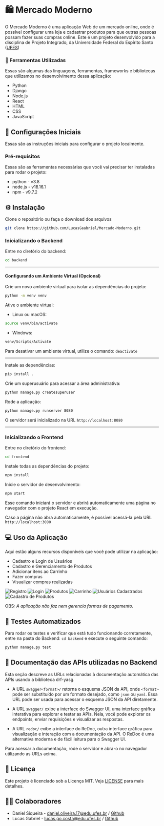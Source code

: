 # :shopping: Mercado Moderno

O Mercado Moderno é uma aplicação Web de um mercado online, onde é possível configurar uma loja e cadastrar produtos para que outras pessoas possam fazer suas compras online.
Este é um projeto desenvolvido para a disciplina de Projeto Integrado, da Universidade Federal do Espírito Santo (<a href="ufes.br">UFES</a>)

### :hammer: Ferramentas Utilizadas

Essas são algumas das linguagens, ferramentas, frameworks e bibliotecas que utilizamos no desenvolvimento dessa aplicação:

* Python
* Django
* Node.js
* React
* HTML
* CSS
* JavaScript

## :wrench: Configurações Iniciais

Essas são as instruções iniciais para configurar o projeto localmente. 

### Pré-requisitos

Essas são as ferramentas necessárias que você vai precisar ter instaladas para rodar o projeto:
* python - v3.8
* node.js - v18.16.1
* npm - v9.7.2

## ⚙️ Instalação

Clone o repositório ou faça o download dos arquivos
```bash
git clone https://github.com/LucasGaabriel/Mercado-Moderno.git
```

### Inicializando o Backend

Entre no diretório do backend:
```bash
cd backend
```

---

#### Configurando um Ambiente Virtual (Opcional)
Crie um novo ambiente virtual para isolar as dependências do projeto: 
```bash
python -m venv venv
```

Ative o ambiente virtual:
* Linux ou macOS:
```bash
source venv/bin/activate
```
* Windows:
```bash
venv/Scripts/Activate
```

Para desativar um ambiente virtual, utilize o comando: ```deactivate```

---

Instale as dependências:
```bash
pip install .
```

Crie um superusuário para acessar a área administrativa:
```bash
python manage.py createsuperuser
```

Rode a aplicação:
```bash
python manage.py runserver 8080
```

O servidor será inicializado na URL `http://localhost:8080`

--------------------------

### Inicializando o Frontend

Entre no diretório do frontend:
```bash
cd frontend
```

Instale todas as dependências do projeto:
```bash
npm install
```

Inicie o servidor de desenvolvimento:
```bash
npm start
```

Esse comando iniciará o servidor e abrirá automaticamente uma página no navegador com o projeto React em execução.

Caso a página não abra automaticamente, é possível acessá-la pela URL `http://localhost:3000`

## :computer: Uso da Aplicação

Aqui estão alguns recursos disponíveis que você pode utilizar na aplicação:

* Cadastro e Login de Usuários
* Cadastro e Gerenciamento de Produtos
* Adicionar itens ao Carrinho
* Fazer compras
* Visualizar compras realizadas 

![Registro](docs/cadastro.png)
![Login](docs/login.png)
![Produtos](docs/produtos.png)
![Carrinho](docs/carrinho.png)
![Usuários Cadastrados](docs/usuarios_cadastrados.png)
![Cadastro de Produtos](docs/cadastro_produtos.png)

OBS: *A aplicação não faz nem gerencia formas de pagamento.*

## :mag_right: Testes Automatizados

Para rodar os testes e verificar que está tudo funcionando corretamente, entre na pasta do Backend: ```cd backend``` e execute o seguinte comando:
```bash
python manage.py test
```

## :page_facing_up: Documentação das APIs utilizadas no Backend

Esta seção descreve as URLs relacionadas à documentação automática das APIs usando a biblioteca drf-yasg.

- A URL `swagger<format>/` retorna o esquema JSON da API, onde `<format>` pode ser substituído por um formato desejado, como `json` ou `yaml`. Essa URL pode ser usada para acessar o esquema JSON da API diretamente.

- A URL `swagger/` exibe a interface do Swagger UI, uma interface gráfica interativa para explorar e testar as APIs. Nela, você pode explorar os endpoints, enviar requisições e visualizar as respostas.

- A URL `redoc/` exibe a interface do ReDoc, outra interface gráfica para visualização e interação com a documentação da API. O ReDoc é uma alternativa moderna e de fácil leitura para o Swagger UI.

Para acessar a documentação, rode o servidor e abra-o no navegador utilizando as URLs acima.


## :closed_lock_with_key: Licença

Este projeto é licenciado sob a Licença MIT. Veja [LICENSE](LICENSE.txt) para mais detalhes.

## :technologist: Colaboradores
* Daniel Siqueira - daniel.oliveira.17@edu.ufes.br / [Github](https://github.com/siqueiradaniel)
* Lucas Gabriel - lucas.go.costa@edu.ufes.br / [Github](https://github.com/LucasGaabriel)
